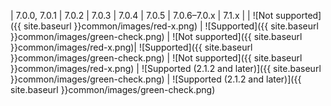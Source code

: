 <div markdown="1">

| 7.0.0, 7.0.1 | 7.0.2 | 7.0.3 | 7.0.4 | 7.0.5 | 7.0.6&ndash;7.0.x | 7.1.x |
| ![Not supported]({{ site.baseurl }}common/images/red-x.png) | ![Supported]({{ site.baseurl }}common/images/green-check.png) | ![Not supported]({{ site.baseurl }}common/images/red-x.png)| ![Supported]({{ site.baseurl }}common/images/green-check.png) | ![Not supported]({{ site.baseurl }}common/images/red-x.png) | ![Supported (2.1.2 and later)]({{ site.baseurl }}common/images/green-check.png) | ![Supported (2.1.2 and later)]({{ site.baseurl }}common/images/green-check.png)
